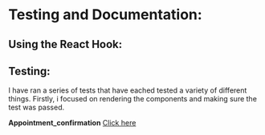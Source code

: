 # Testing and Documentation:

## Using the React Hook:

## Testing:

I have ran a series of tests that have eached tested a variety of different things. Firstly, i focused on rendering the components and making sure the test was passed.

**Appointment_confirmation**
[Click here](langtastic\src\components\Appointment_Confirmation)
